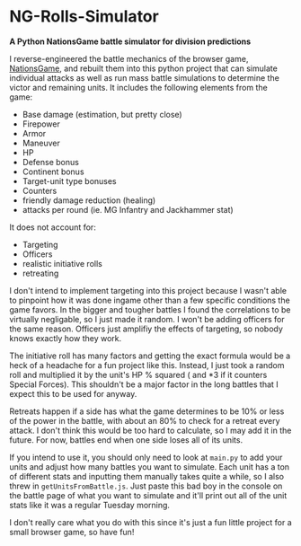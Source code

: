 # NG-Rolls-Simulator
**A Python NationsGame battle simulator for division predictions**

I reverse-engineered the battle mechanics of the browser game, [NationsGame](https://www.Nationsgame.net), and rebuilt them into this python project that can simulate individual attacks as well as run mass battle simulations to determine the victor and remaining units.  It includes the following elements from the game:
* Base damage (estimation, but pretty close)
* Firepower
* Armor
* Maneuver
* HP
* Defense bonus
* Continent bonus
* Target-unit type bonuses
* Counters
* friendly damage reduction (healing)
* attacks per round (ie. MG Infantry and Jackhammer stat)

It does not account for:
* Targeting
* Officers
* realistic initiative rolls
* retreating

I don't intend to implement targeting into this project because I wasn't able to pinpoint how it was done ingame other than a few specific conditions the game favors.  In the bigger and tougher battles I found the correlations to be virtually negligable, so I just made it random.  I won't be adding officers for the same reason.  Officers just amplifiy the effects of targeting, so nobody knows exactly how they work.

The initiative roll has many factors and getting the exact formula would be a heck of a headache for a fun project like this.  Instead, I just took a random roll and multiplied it by the unit's HP % squared ( and *3 if it counters Special Forces).  This shouldn't be a major factor in the long battles that I expect this to be used for anyway.

Retreats happen if a side has what the game determines to be 10% or less of the power in the battle, with about an 80% to check for a retreat every attack.  I don't think this would be too hard to calculate, so I may add it in the future.  For now, battles end when one side loses all of its units.


If you intend to use it, you should only need to look at `main.py` to add your units and adjust how many battles you want to simulate.  Each unit has a ton of different stats and inputting them manually takes quite a while, so I also threw in `getUnitsFromBattle.js`.  Just paste this bad boy in the console on the battle page of what you want to simulate and it'll print out all of the unit stats like it was a regular Tuesday morning.

I don't really care what you do with this since it's just a fun little project for a small browser game, so have fun!
